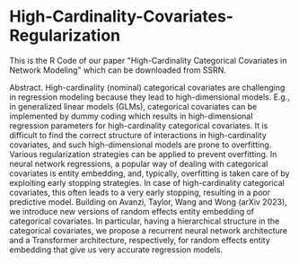 # High-Cardinality-Covariates-Regularization

This is the R Code of our paper "High-Cardinality Categorical Covariates in Network Modeling" which can be downloaded from SSRN.

Abstract.
High-cardinality (nominal) categorical covariates are challenging in regression modeling because they lead to high-dimensional models. E.g., in generalized linear models (GLMs), categorical covariates can be implemented by dummy coding which results in high-dimensional regression parameters for high-cardinality categorical covariates. It is difficult to find the correct structure of interactions in high-cardinality covariates, and such high-dimensional models are prone to overfitting. Various regularization strategies can be applied to prevent overfitting. In neural network regressions, a popular way of dealing with categorical covariates is entity embedding, and, typically, overfitting is taken care of by exploiting early stopping strategies. In case of high-cardinality categorical covariates, this often leads to a very early stopping, resulting in a poor predictive model. Building on Avanzi, Taylor, Wang and Wong (arXiv 2023), we introduce new versions of random effects entity embedding of categorical covariates. In particular, having a hierarchical structure in the categorical covariates, we propose a recurrent neural network architecture and a Transformer architecture, respectively, for random effects entity embedding that give us very accurate regression models.

